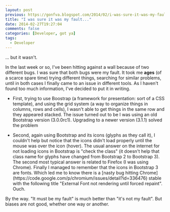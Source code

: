 ```yaml
---
layout: post
previous: https://gonfva.blogspot.com/2014/02/i-was-sure-it-was-my-fault.html
title: "I was sure it was my fault..."
date: 2014-02-27T19:27:04
comments: false
categories: [Developer, got ya]
tags:
  - Developer
---
```


... but it wasn't.


In the last week or so, I've been hitting against a wall because of two different bugs. I was sure that both bugs were my fault. It took me <b>ages</b> (of a scarce spare time)&nbsp;trying different things, searching for similar problems, until in both cases I finally came to an issue in different tools. As I haven't found too much information, I've decided to put it in writing.



<ul><li>First, trying to use Boostrap (a framework for presentation: sort of a CSS template), and using the grid system (a way to organize things in columns, rows and cells), I wasn't able to get things in the same row and they appeared stacked. The issue turned out to be I was using an old Bootstrap version (3.0.0rc1). Upgrading to a newer version (3.1.1) solved the problem</li></ul><ul><li>Second, again using Bootstrap and its icons (glyphs as they call it), I couldn't help but notice that the icons didn't load properly until the mouse was over the icon (hover). The usual answer on the internet for not loading icons in Bootstrap is "check the class" (it doesn't help that class name for glyphs have changed from Bootstrap 2 to Bootstrap 3). The second most typical answer is related to Firefox (I was using Chrome). Finally I managed to remember that the icons in Bootstrap 3 are fonts. Which led me to know there is a [nasty bug hitting Chrome](https://code.google.com/p/chromium/issues/detail?id=336476) stable with the following title "External Font not rendering until forced repaint". Ouch.</li></ul>


By the way. "It must be my fault" is much better than "it's not my fault". But biases are not good, whether one way or another.



